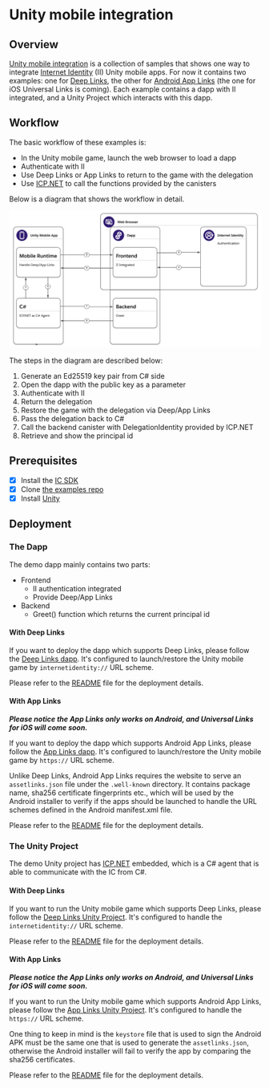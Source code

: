 # Unity mobile integration

## Overview

[Unity mobile integration](https://github.com/dfinity/examples/tree/master/native-apps) is a collection of samples that shows one way to integrate [Internet Identity](/docs/current/references/ii-spec) (II) Unity mobile apps. For now it contains two examples: one for [Deep Links](https://github.com/dfinity/examples/tree/master/native-apps/unity_ii_deeplink), the other for [Android App Links](https://github.com/dfinity/examples/tree/master/native-apps/unity_ii_applink) (the one for iOS Universal Links is coming). Each example contains a dapp with II integrated, and a Unity Project which interacts with this dapp.

## Workflow

The basic workflow of these examples is:
- In the Unity mobile game, launch the web browser to load a dapp
- Authenticate with II
- Use Deep Links or App Links to return to the game with the delegation
- Use [ICP.NET](https://github.com/BoomDAO/ICP.NET) to call the functions provided by the canisters

Below is a diagram that shows the workflow in detail.

![Unity_ii_integration](./_attachments/unity-ii-integration.png)

The steps in the diagram are described below:

1. Generate an Ed25519 key pair from C# side
2. Open the dapp with the public key as a parameter
3. Authenticate with II
4. Return the delegation
5. Restore the game with the delegation via Deep/App Links
6. Pass the delegation back to C#
7. Call the backend canister with DelegationIdentity provided by ICP.NET
8. Retrieve and show the principal id

## Prerequisites

- [x] Install the [IC SDK](../developer-docs/setup/install/index.mdx)
- [x] Clone [the examples repo](https://github.com/dfinity/examples/)
- [x] Install [Unity](https://docs.unity3d.com/Manual/GettingStartedInstallingUnity.html)

## Deployment

### The Dapp

The demo dapp mainly contains two parts:
- Frontend
  - II authentication integrated
  - Provide Deep/App Links
- Backend
  - Greet() function which returns the current principal id

#### With Deep Links

If you want to deploy the dapp which supports Deep Links, please follow the [Deep Links dapp](https://github.com/dfinity/examples/blob/master/native-apps/unity_ii_deeplink/ii_integration_dapp/README.md). It's configured to launch/restore the Unity mobile game by `internetidentity://` URL scheme.

Please refer to the [README](https://github.com/dfinity/examples/blob/master/native-apps/unity_ii_deeplink/ii_integration_dapp/README.md#deployment) file for the deployment details.

#### With App Links

***Please notice the App Links only works on Android, and Universal Links for iOS will come soon.***

If you want to deploy the dapp which supports Android App Links, please follow the [App Links dapp](https://github.com/dfinity/examples/blob/master/native-apps/unity_ii_applink/ii_integration_dapp/README.md). It's configured to launch/restore the Unity mobile game by `https://` URL scheme.

Unlike Deep Links, Android App Links requires the website to serve an `assetlinks.json` file under the `.well-known` directory. It contains package name, sha256 certificate fingerprints etc., which will be used by the Android installer to verify if the apps should be launched to handle the URL schemes defined in the Android manifest.xml file.

Please refer to the [README](https://github.com/dfinity/examples/blob/master/native-apps/unity_ii_applink/ii_integration_dapp/README.md#deployment) file for the deployment details.

### The Unity Project

The demo Unity project has [ICP.NET](https://github.com/BoomDAO/ICP.NET) embedded, which is a C# agent that is able to communicate with the IC from C#.

#### With Deep Links

If you want to run the Unity mobile game which supports Deep Links, please follow the [Deep Links Unity Project](https://github.com/dfinity/examples/blob/master/native-apps/unity_ii_deeplink/unity_project/README.md). It's configured to handle the `internetidentity://` URL scheme.

Please refer to the [README](https://github.com/dfinity/examples/blob/master/native-apps/unity_ii_deeplink/unity_project/README.md#deployment) file for the deployment details.

#### With App Links

***Please notice the App Links only works on Android, and Universal Links for iOS will come soon.***

If you want to run the Unity mobile game which supports Android App Links, please follow the [App Links Unity Project](https://github.com/dfinity/examples/blob/master/native-apps/unity_ii_applink/unity_project/README.md). It's configured to handle the `https://` URL scheme.

One thing to keep in mind is the `keystore` file that is used to sign the Android APK must be the same one that is used to generate the `assetlinks.json`, otherwise the Android installer will fail to verify the app by comparing the sha256 certificates.

Please refer to the [README](https://github.com/dfinity/examples/blob/master/native-apps/unity_ii_applink/unity_project/README.md#deployment) file for the deployment details.
